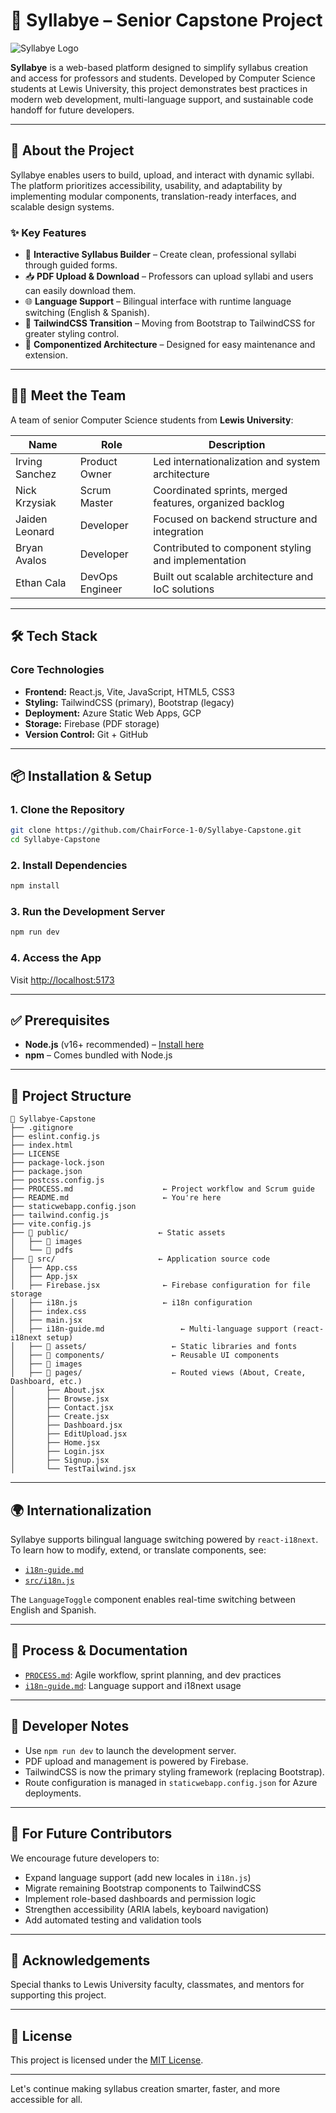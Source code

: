 # 📘 Syllabye – Senior Capstone Project

![Syllabye Logo](public/images/Syllabye-White-White.png)

**Syllabye** is a web-based platform designed to simplify syllabus creation and access for professors and students. Developed by Computer Science students at Lewis University, this project demonstrates best practices in modern web development, multi-language support, and sustainable code handoff for future developers.

---

## 🚀 About the Project

Syllabye enables users to build, upload, and interact with dynamic syllabi. The platform prioritizes accessibility, usability, and adaptability by implementing modular components, translation-ready interfaces, and scalable design systems.

### ✨ Key Features

- 🔧 **Interactive Syllabus Builder** – Create clean, professional syllabi through guided forms.
- 📥 **PDF Upload & Download** – Professors can upload syllabi and users can easily download them.
- 🌐 **Language Support** – Bilingual interface with runtime language switching (English & Spanish).
- 🎨 **TailwindCSS Transition** – Moving from Bootstrap to TailwindCSS for greater styling control.
- 🧭 **Componentized Architecture** – Designed for easy maintenance and extension.

---

## 👨‍💻 Meet the Team

A team of senior Computer Science students from **Lewis University**:

| Name             | Role                | Description                            |
|------------------|---------------------|-----------------------------------------|
| Irving Sanchez   | Product Owner       | Led internationalization and system architecture |
| Nick Krzysiak    | Scrum Master        | Coordinated sprints, merged features, organized backlog |
| Jaiden Leonard   | Developer           | Focused on backend structure and integration |
| Bryan Avalos     | Developer           | Contributed to component styling and implementation |
| Ethan Cala       | DevOps Engineer     | Built out scalable architecture and IoC solutions |
---

## 🛠️ Tech Stack

### Core Technologies
- **Frontend:** React.js, Vite, JavaScript, HTML5, CSS3
- **Styling:** TailwindCSS (primary), Bootstrap (legacy)
- **Deployment:** Azure Static Web Apps, GCP
- **Storage:** Firebase (PDF storage)
- **Version Control:** Git + GitHub

---

## 📦 Installation & Setup

### 1. Clone the Repository
```bash
git clone https://github.com/ChairForce-1-0/Syllabye-Capstone.git
cd Syllabye-Capstone
```

### 2. Install Dependencies
```bash
npm install
```

### 3. Run the Development Server
```bash
npm run dev
```

### 4. Access the App
Visit [http://localhost:5173](http://localhost:5173)

---

## ✅ Prerequisites
- **Node.js** (v16+ recommended) – [Install here](https://nodejs.org/)
- **npm** – Comes bundled with Node.js

---

## 📁 Project Structure

```plaintext
📁 Syllabye-Capstone
├── .gitignore
├── eslint.config.js
├── index.html
├── LICENSE
├── package-lock.json
├── package.json
├── postcss.config.js
├── PROCESS.md                    ← Project workflow and Scrum guide
├── README.md                     ← You're here
├── staticwebapp.config.json
├── tailwind.config.js
├── vite.config.js
├── 📁 public/                    ← Static assets
│   ├── 📁 images
│   └── 📁 pdfs
├── 📁 src/                       ← Application source code
│   ├── App.css
│   ├── App.jsx
│   ├── Firebase.jsx              ← Firebase configuration for file storage
│   ├── i18n.js                   ← i18n configuration
│   ├── index.css
│   ├── main.jsx
│   ├── i18n-guide.md                 ← Multi-language support (react-i18next setup)
│   ├── 📁 assets/                   ← Static libraries and fonts
│   ├── 📁 components/               ← Reusable UI components
│   ├── 📁 images
│   ├── 📁 pages/                    ← Routed views (About, Create, Dashboard, etc.)
│       ├── About.jsx
│       ├── Browse.jsx
│       ├── Contact.jsx
│       ├── Create.jsx
│       ├── Dashboard.jsx
│       ├── EditUpload.jsx
│       ├── Home.jsx
│       ├── Login.jsx
│       ├── Signup.jsx
│       └── TestTailwind.jsx
```

---

## 🌍 Internationalization

Syllabye supports bilingual language switching powered by `react-i18next`. To learn how to modify, extend, or translate components, see:

- [`i18n-guide.md`](./src/i18n-guide.md)
- [`src/i18n.js`](./src/i18n.js)

The `LanguageToggle` component enables real-time switching between English and Spanish.

---

## 📄 Process & Documentation

- [`PROCESS.md`](./PROCESS.md): Agile workflow, sprint planning, and dev practices
- [`i18n-guide.md`](./src/i18n-guide.md): Language support and i18next usage

---

## 🔧 Developer Notes

- Use `npm run dev` to launch the development server.
- PDF upload and management is powered by Firebase.
- TailwindCSS is now the primary styling framework (replacing Bootstrap).
- Route configuration is managed in `staticwebapp.config.json` for Azure deployments.

---

## 🧠 For Future Contributors

We encourage future developers to:

- Expand language support (add new locales in `i18n.js`)
- Migrate remaining Bootstrap components to TailwindCSS
- Implement role-based dashboards and permission logic
- Strengthen accessibility (ARIA labels, keyboard navigation)
- Add automated testing and validation tools

---

## 🙌 Acknowledgements

Special thanks to Lewis University faculty, classmates, and mentors for supporting this project.

---

## 📄 License

This project is licensed under the [MIT License](./LICENSE).

---

Let's continue making syllabus creation smarter, faster, and more accessible for all.
